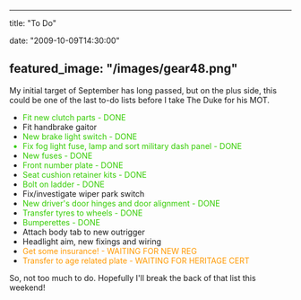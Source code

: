 
---
title: "To Do"

date: "2009-10-09T14:30:00"

featured_image: "/images/gear48.png"
---


My initial target of September has long passed, but on the plus side, this could be one of the last to-do lists before I take The Duke for his MOT.
<ul><li><span style="color: rgb(51, 204, 0);">Fit new clutch parts</span> <span style="color: rgb(51, 204, 0);">- DONE</span>
</li><li>Fit handbrake gaitor</li><li><span style="color: rgb(51, 204, 0);">New brake light switch - DONE</span>
</li><li style="color: rgb(51, 204, 0);">Fix fog light fuse, lamp and sort military dash panel - DONE
</li><li><span style="color: rgb(51, 204, 0);">New fuses - DONE</span>
</li><li><span style="color: rgb(51, 204, 0);">Front number plate - DONE</span>
</li><li><span style="color: rgb(51, 204, 0);">Seat cushion retainer kits - DONE</span></li><li><span style="color: rgb(51, 204, 0);">Bolt on ladder - DONE</span>
</li><li>Fix/investigate wiper park switch</li><li><span style="color: rgb(51, 204, 0);">New driver's door hinges and door alignment - DONE</span>
</li><li><span style="color: rgb(51, 204, 0);">Transfer tyres to wheels - DONE</span>
</li><li><span style="color: rgb(51, 204, 0);">Bumperettes - DONE</span>
</li><li>Attach body tab to new outrigger
</li><li>Headlight aim, new fixings and wiring
</li><li><span style="color: rgb(255, 153, 0);">Get some insurance! - WAITING FOR NEW REG</span>
</li><li><span style="color: rgb(255, 153, 0);">Transfer to age related plate - WAITING FOR HERITAGE CERT</span>
</li></ul>So, not too much to do.  Hopefully I'll break the back of that list this weekend!